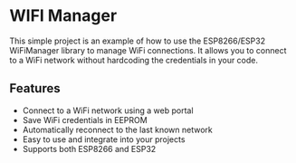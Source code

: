 # WIFI Manager
This simple project is an example of how to use the ESP8266/ESP32 WiFiManager library to manage WiFi connections.
It allows you to connect to a WiFi network without hardcoding the credentials in your code.

## Features
- Connect to a WiFi network using a web portal
- Save WiFi credentials in EEPROM
- Automatically reconnect to the last known network
- Easy to use and integrate into your projects
- Supports both ESP8266 and ESP32